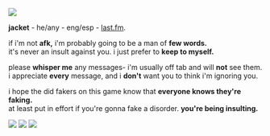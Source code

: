 ![](https://i.imgur.com/vDrXk8I.gif)

**jacket** - he/any - eng/esp - [last.fm](https://www.last.fm/user/byleth_eisner).

if i'm not **afk,** i'm probably going to be a man of **few words.**   
it's never an insult against you. i just prefer to **keep to myself.**

please **whisper me** any messages- i'm usually off tab and will **not** see them.   
i appreciate **every** message, and i **don't** want you to think i'm ignoring you.

i hope the did fakers on this game know that **everyone knows they're faking.**   
at least put in effort if you're gonna fake a disorder. **you're being insulting.**

![](https://i.imgur.com/2qGxEsJ.png) ![](https://i.imgur.com/AEZCrcK.png) ![](https://i.imgur.com/AIlRRiM.png)
